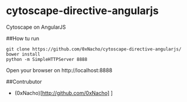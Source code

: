 # cytoscape-directive-angularjs
Cytoscape on AngularJS

##How tu run
```{r, engine='bash', count_lines}
git clone https://github.com/0xNacho/cytoscape-directive-angularjs/
bower install
python -m SimpleHTTPServer 8888
```
Open your browser on http://localhost:8888


##Contrubutor

* (0xNacho)[http://github.com/0xNacho]
]